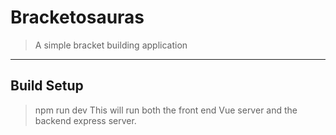 # Bracketosauras

> A simple bracket building application

---
## Build Setup
> npm run dev
This will run both the front end Vue server and the backend express server.
